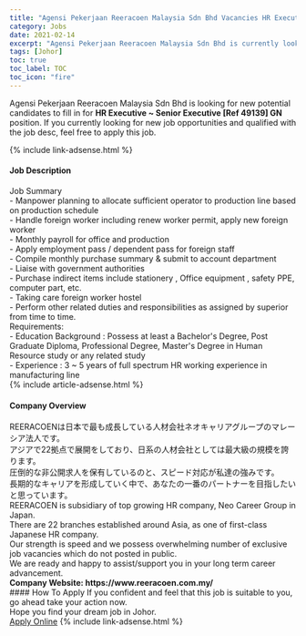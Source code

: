 ```yaml
---
title: "Agensi Pekerjaan Reeracoen Malaysia Sdn Bhd Vacancies HR Executive ~ Senior Executive [Ref 49139] GN" 
category: Jobs 
date: 2021-02-14 
excerpt: "Agensi Pekerjaan Reeracoen Malaysia Sdn Bhd is currently looking for suitable person to fill in the HR Executive ~ Senior Executive [Ref 49139] GN which based in Johor" 
tags: [Johor] 
toc: true 
toc_label: TOC 
toc_icon: "fire" 
--- 
```


<p>Agensi Pekerjaan Reeracoen Malaysia Sdn Bhd is looking for new potential candidates to fill in for <b>HR Executive ~ Senior Executive [Ref 49139] GN</b> position. If you currently looking for new job opportunities and qualified with the job desc, feel free to apply this job.
</p>{% include link-adsense.html %} 
<div><div><h4>Job Description</h4></div><div><div><span><div><div>Job Summary</div><div>- Manpower planning to allocate sufficient operator to production line based on production schedule<br>- Handle foreign worker including renew worker permit, apply new foreign worker<br>- Monthly payroll for office and production<br>- Apply employment pass / dependent pass for foreign staff<br>- Compile monthly purchase summary &amp; submit to account department<br>- Liaise with government authorities&#160;<br>- Purchase indirect items include stationery , Office equipment , safety PPE, computer part, etc.<br>- Taking care foreign worker hostel<br>- Perform other related duties and responsibilities as assigned by superior from time to time.</div><div>Requirements:&#160;</div><div>- Education Background : Possess at least a Bachelor's Degree, Post Graduate Diploma, Professional Degree, Master's Degree in Human Resource study or any related study<br>- Experience : 3 ~ 5 years of full spectrum HR working experience in manufacturing line</div></div></span></div></div></div> 
{% include article-adsense.html %} 
<div><div><h4>Company Overview</h4></div><div><div><span><div><div>REERACOEN&#12399;&#26085;&#26412;&#12391;&#26368;&#12418;&#25104;&#38263;&#12375;&#12390;&#12356;&#12427;&#20154;&#26448;&#20250;&#31038;&#12493;&#12458;&#12461;&#12515;&#12522;&#12450;&#12464;&#12523;&#12540;&#12503;&#12398;&#12510;&#12524;&#12540;&#12471;&#12450;&#27861;&#20154;&#12391;&#12377;&#12290;<br>&#12450;&#12472;&#12450;&#12391;22&#25312;&#28857;&#12391;&#23637;&#38283;&#12434;&#12375;&#12390;&#12362;&#12426;&#12289;&#26085;&#31995;&#12398;&#20154;&#26448;&#20250;&#31038;&#12392;&#12375;&#12390;&#12399;&#26368;&#22823;&#32026;&#12398;&#35215;&#27169;&#12434;&#35463;&#12426;&#12414;&#12377;&#12290;<br>&#22311;&#20498;&#30340;&#12394;&#38750;&#20844;&#38283;&#27714;&#20154;&#12434;&#20445;&#26377;&#12375;&#12390;&#12356;&#12427;&#12398;&#12392;&#12289;&#12473;&#12500;&#12540;&#12489;&#23550;&#24540;&#12364;&#31169;&#36948;&#12398;&#24375;&#12415;&#12391;&#12377;&#12290;<br>&#38263;&#26399;&#30340;&#12394;&#12461;&#12515;&#12522;&#12450;&#12434;&#24418;&#25104;&#12375;&#12390;&#12356;&#12367;&#20013;&#12391;&#12289;&#12354;&#12394;&#12383;&#12398;&#19968;&#30058;&#12398;&#12497;&#12540;&#12488;&#12490;&#12540;&#12434;&#30446;&#25351;&#12375;&#12383;&#12356;&#12392;&#24605;&#12387;&#12390;&#12356;&#12414;&#12377;&#12290;</div><div>REERACOEN is subsidiary of top growing HR company, Neo Career Group in Japan.</div><div>There are 22 branches established around Asia, as one of first-class Japanese HR company.</div><div>Our strength is speed and we possess overwhelming number of exclusive job vacancies which do not posted in public.</div><div>We are ready and happy to assist/support you in your long term career advancement.</div><div><strong>Company Website:&#160;https://www.reeracoen.com.my/</strong></div></div></span></div></div></div> 
#### How To Apply 
If you confident and feel that this job is suitable to you, go ahead take your action now. <br/> 
Hope you find your dream job in Johor. <br/> 
<a href="https://www.jobstreet.com.my/en/job/hr-executive-~-senior-executive-[ref-49139]-gn-4481393?jobId=jobstreet-my-job-4481393&" class="btn btn--info" target="_blank" rel="nofollow noopenner">Apply Online</a> 
{% include link-adsense.html %} 